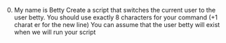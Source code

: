 0. My name is Betty
	Create a script that switches the current user to the user betty.
		You should use exactly 8 characters for your command (+1 charat
		er for the new line)
		You can assume that the user betty will exist when we will run 
		your script

